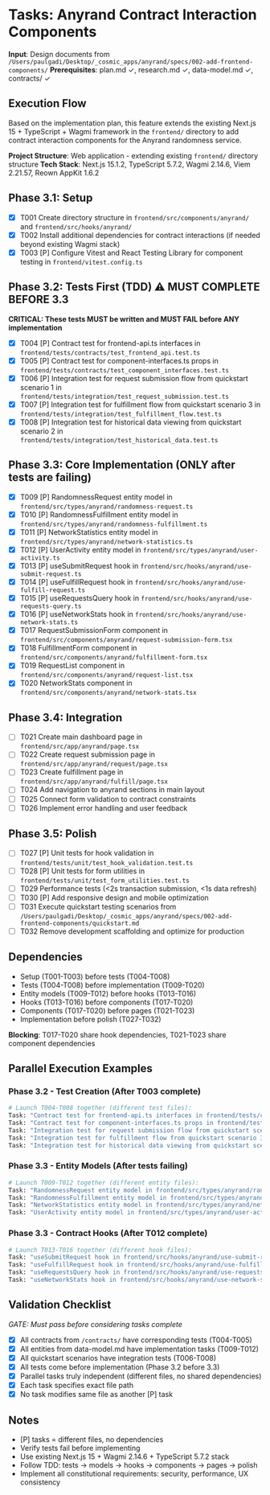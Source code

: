 # Tasks: Anyrand Contract Interaction Components

**Input**: Design documents from `/Users/paulgadi/Desktop/_cosmic_apps/anyrand/specs/002-add-frontend-components/`
**Prerequisites**: plan.md ✓, research.md ✓, data-model.md ✓, contracts/ ✓

## Execution Flow
Based on the implementation plan, this feature extends the existing Next.js 15 + TypeScript + Wagmi framework in the `frontend/` directory to add contract interaction components for the Anyrand randomness service.

**Project Structure**: Web application - extending existing `frontend/` directory structure
**Tech Stack**: Next.js 15.1.2, TypeScript 5.7.2, Wagmi 2.14.6, Viem 2.21.57, Reown AppKit 1.6.2

## Phase 3.1: Setup
- [x] T001 Create directory structure in `frontend/src/components/anyrand/` and `frontend/src/hooks/anyrand/`
- [x] T002 Install additional dependencies for contract interactions (if needed beyond existing Wagmi stack)
- [x] T003 [P] Configure Vitest and React Testing Library for component testing in `frontend/vitest.config.ts`

## Phase 3.2: Tests First (TDD) ⚠️ MUST COMPLETE BEFORE 3.3
**CRITICAL: These tests MUST be written and MUST FAIL before ANY implementation**
- [x] T004 [P] Contract test for frontend-api.ts interfaces in `frontend/tests/contracts/test_frontend_api.test.ts`
- [x] T005 [P] Contract test for component-interfaces.ts props in `frontend/tests/contracts/test_component_interfaces.test.ts`
- [x] T006 [P] Integration test for request submission flow from quickstart scenario 1 in `frontend/tests/integration/test_request_submission.test.ts`
- [x] T007 [P] Integration test for fulfillment flow from quickstart scenario 3 in `frontend/tests/integration/test_fulfillment_flow.test.ts`
- [x] T008 [P] Integration test for historical data viewing from quickstart scenario 2 in `frontend/tests/integration/test_historical_data.test.ts`

## Phase 3.3: Core Implementation (ONLY after tests are failing)
- [x] T009 [P] RandomnessRequest entity model in `frontend/src/types/anyrand/randomness-request.ts`
- [x] T010 [P] RandomnessFulfillment entity model in `frontend/src/types/anyrand/randomness-fulfillment.ts`
- [x] T011 [P] NetworkStatistics entity model in `frontend/src/types/anyrand/network-statistics.ts`
- [x] T012 [P] UserActivity entity model in `frontend/src/types/anyrand/user-activity.ts`
- [x] T013 [P] useSubmitRequest hook in `frontend/src/hooks/anyrand/use-submit-request.ts`
- [x] T014 [P] useFulfillRequest hook in `frontend/src/hooks/anyrand/use-fulfill-request.ts`
- [x] T015 [P] useRequestsQuery hook in `frontend/src/hooks/anyrand/use-requests-query.ts`
- [x] T016 [P] useNetworkStats hook in `frontend/src/hooks/anyrand/use-network-stats.ts`
- [x] T017 RequestSubmissionForm component in `frontend/src/components/anyrand/request-submission-form.tsx`
- [x] T018 FulfillmentForm component in `frontend/src/components/anyrand/fulfillment-form.tsx`
- [x] T019 RequestList component in `frontend/src/components/anyrand/request-list.tsx`
- [x] T020 NetworkStats component in `frontend/src/components/anyrand/network-stats.tsx`

## Phase 3.4: Integration
- [ ] T021 Create main dashboard page in `frontend/src/app/anyrand/page.tsx`
- [ ] T022 Create request submission page in `frontend/src/app/anyrand/request/page.tsx`
- [ ] T023 Create fulfillment page in `frontend/src/app/anyrand/fulfill/page.tsx`
- [ ] T024 Add navigation to anyrand sections in main layout
- [ ] T025 Connect form validation to contract constraints
- [ ] T026 Implement error handling and user feedback

## Phase 3.5: Polish
- [ ] T027 [P] Unit tests for hook validation in `frontend/tests/unit/test_hook_validation.test.ts`
- [ ] T028 [P] Unit tests for form utilities in `frontend/tests/unit/test_form_utilities.test.ts`
- [ ] T029 Performance tests (<2s transaction submission, <1s data refresh)
- [ ] T030 [P] Add responsive design and mobile optimization
- [ ] T031 Execute quickstart testing scenarios from `/Users/paulgadi/Desktop/_cosmic_apps/anyrand/specs/002-add-frontend-components/quickstart.md`
- [ ] T032 Remove development scaffolding and optimize for production

## Dependencies
- Setup (T001-T003) before tests (T004-T008)
- Tests (T004-T008) before implementation (T009-T020)
- Entity models (T009-T012) before hooks (T013-T016)
- Hooks (T013-T016) before components (T017-T020)
- Components (T017-T020) before pages (T021-T023)
- Implementation before polish (T027-T032)

**Blocking**: T017-T020 share hook dependencies, T021-T023 share component dependencies

## Parallel Execution Examples

### Phase 3.2 - Test Creation (After T003 complete)
```bash
# Launch T004-T008 together (different test files):
Task: "Contract test for frontend-api.ts interfaces in frontend/tests/contracts/test_frontend_api.test.ts"
Task: "Contract test for component-interfaces.ts props in frontend/tests/contracts/test_component_interfaces.test.ts"
Task: "Integration test for request submission flow from quickstart scenario 1"
Task: "Integration test for fulfillment flow from quickstart scenario 3"
Task: "Integration test for historical data viewing from quickstart scenario 2"
```

### Phase 3.3 - Entity Models (After tests failing)
```bash
# Launch T009-T012 together (different entity files):
Task: "RandomnessRequest entity model in frontend/src/types/anyrand/randomness-request.ts"
Task: "RandomnessFulfillment entity model in frontend/src/types/anyrand/randomness-fulfillment.ts"
Task: "NetworkStatistics entity model in frontend/src/types/anyrand/network-statistics.ts"
Task: "UserActivity entity model in frontend/src/types/anyrand/user-activity.ts"
```

### Phase 3.3 - Contract Hooks (After T012 complete)
```bash
# Launch T013-T016 together (different hook files):
Task: "useSubmitRequest hook in frontend/src/hooks/anyrand/use-submit-request.ts"
Task: "useFulfillRequest hook in frontend/src/hooks/anyrand/use-fulfill-request.ts"
Task: "useRequestsQuery hook in frontend/src/hooks/anyrand/use-requests-query.ts"
Task: "useNetworkStats hook in frontend/src/hooks/anyrand/use-network-stats.ts"
```

## Validation Checklist
*GATE: Must pass before considering tasks complete*

- [x] All contracts from `/contracts/` have corresponding tests (T004-T005)
- [x] All entities from data-model.md have implementation tasks (T009-T012)
- [x] All quickstart scenarios have integration tests (T006-T008)
- [x] All tests come before implementation (Phase 3.2 before 3.3)
- [x] Parallel tasks truly independent (different files, no shared dependencies)
- [x] Each task specifies exact file path
- [x] No task modifies same file as another [P] task

## Notes
- [P] tasks = different files, no dependencies
- Verify tests fail before implementing
- Use existing Next.js 15 + Wagmi 2.14.6 + TypeScript 5.7.2 stack
- Follow TDD: tests → models → hooks → components → pages → polish
- Implement all constitutional requirements: security, performance, UX consistency